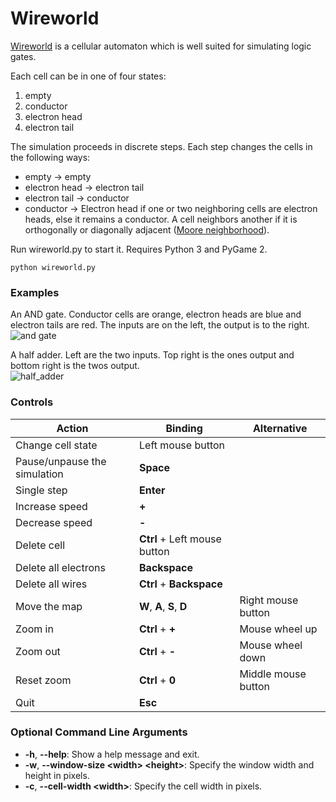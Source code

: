 # Wireworld
[Wireworld](https://en.wikipedia.org/wiki/Wireworld) is a cellular automaton which is well suited for simulating logic gates.

Each cell can be in one of four states:
1. empty
2. conductor   
3. electron head
4. electron tail

The simulation proceeds in discrete steps. Each step changes the cells in the following ways:
- empty &rarr; empty
- electron head &rarr; electron tail
- electron tail &rarr; conductor
- conductor &rarr; Electron head if one or two neighboring cells are electron heads, else it remains a conductor. A cell neighbors another if it is orthogonally or diagonally adjacent ([Moore neighborhood](https://en.wikipedia.org/wiki/Moore_neighborhood)).

Run wireworld.py to start it. Requires Python 3 and PyGame 2.
```
python wireworld.py
```

### Examples
An AND gate. Conductor cells are orange, electron heads are blue and electron tails are red. The inputs are on the left, the output is to the right.  
![and gate](screenshot_and_gate.png)

A half adder. Left are the two inputs. Top right is the ones output and bottom right is the twos output.  
![half_adder](screenshot_half_adder.png)

### Controls
| Action | Binding | Alternative |
| --- | --- | --- |
| Change cell state | Left mouse button |  |
| Pause/unpause the simulation | **Space** |  |
| Single step | **Enter** |  |
| Increase speed | **+** |  |
| Decrease speed | **-** |  |
| Delete cell | **Ctrl** + Left mouse button |  |
| Delete all electrons | **Backspace** |  |
| Delete all wires | **Ctrl** + **Backspace** |  |
| Move the map | **W**, **A**, **S**, **D** | Right mouse button |
| Zoom in | **Ctrl** + **+** | Mouse wheel up |
| Zoom out | **Ctrl** + **-** | Mouse wheel down |
| Reset zoom | **Ctrl** + **0** | Middle mouse button |
| Quit | **Esc** |  |


### Optional Command Line Arguments
- **-h**, **--help**: Show a help message and exit.
- **-w**, **--window-size \<width> \<height>**: Specify the window width and height in pixels.
- **-c**, **--cell-width \<width>**: Specify the cell width in pixels.
